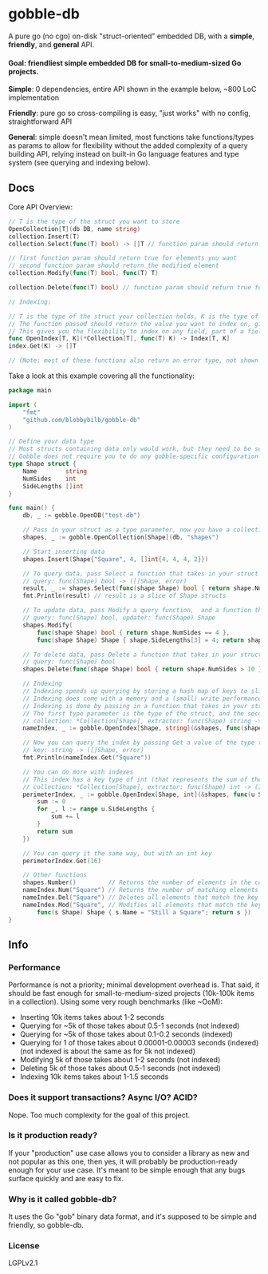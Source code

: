 # gobble-db

A pure go (no cgo) on-disk "struct-oriented" embedded DB, with a **simple**, **friendly**, and **general** API.

#### Goal: friendliest simple embedded DB for small-to-medium-sized Go projects.

**Simple**: 0 dependencies, entire API shown in the example below, ~800 LoC implementation

**Friendly**: pure go so cross-compiling is easy, "just works" with no config, straightforward API

**General**: simple doesn't mean limited, most functions take functions/types as params to allow for flexibility without
the added complexity of a query building API, relying instead on built-in Go language features and type system
(see querying and indexing below).

## Docs

Core API Overview:
```go
// T is the type of the struct you want to store
OpenCollection[T](db DB, name string)
collection.Insert(T)
collection.Select(func(T) bool) -> []T // function param should return true for elements you want to retrieve

// first function param should return true for elements you want
// second function param should return the modified element
collection.Modify(func(T) bool, func(T) T)

collection.Delete(func(T) bool) // function param should return true for elements you want to delete

// Indexing:

// T is the type of the struct your collection holds, K is the type of the index
// The function passed should return the value you want to index on, given a struct of type T
// This gives you the flexibility to index on any field, part of a field, a combination of fields, etc.
func OpenIndex[T, K](*Collection[T], func(T) K) -> Index[T, K]
index.Get(K) -> []T

// (Note: most of these functions also return an error type, not shown here)
```

Take a look at this example covering all the functionality:
```go
package main

import (
	"fmt"
	"github.com/blobbybilb/gobble-db"
)

// Define your data type
// Most structs containing data only would work, but they need to be serializable by the gob package
// Gobble does not require you to do any gobble-specific configuration to your data types
type Shape struct {
	Name        string
	NumSides    int
	SideLengths []int
}

func main() {
	db, _ := gobble.OpenDB("test-db")

	// Pass in your struct as a type parameter, now you have a collection of that struct
	shapes, _ := gobble.OpenCollection[Shape](db, "shapes")

	// Start inserting data
	shapes.Insert(Shape{"Square", 4, []int{4, 4, 4, 2}})

	// To query data, pass Select a function that takes in your struct and returns a boolean <-- that's a "query" function
	// query: func(Shape) bool -> ([]Shape, error)
	result, _ := shapes.Select(func(shape Shape) bool { return shape.NumSides == 4 })
	fmt.Println(result) // result is a slice of Shape structs

	// To update data, pass Modify a query function,  and a function that takes in your struct and returns a modified struct <-- that's an "updater" function
	// query: func(Shape) bool, updater: func(Shape) Shape
	shapes.Modify(
		func(shape Shape) bool { return shape.NumSides == 4 },
		func(shape Shape) Shape { shape.SideLengths[3] = 4; return shape })

	// To delete data, pass Delete a function that takes in your struct and returns a boolean
	// query: func(Shape) bool
	shapes.Delete(func(shape Shape) bool { return shape.NumSides > 10 })

	// Indexing
	// Indexing speeds up querying by storing a hash map of keys to slices of structs in-memory, without an index queries need to scan the entire collection
	// Indexing does come with a memory and a (small) write performance cost, but read performance is greatly improved
	// Indexing is done by passing in a function that takes in your struct and returns a value to index on <- that's an "extractor" function
	// The first type parameter is the type of the struct, and the second type parameter is the type of the index (in this case, string)
	// collection: *Collection[Shape], extractor: func(Shape) string -> (Index[Shape, string], error)
	nameIndex, _ := gobble.OpenIndex[Shape, string](&shapes, func(shape Shape) string { return shape.Name })

	// Now you can query the index by passing Get a value of the type that your extractor function returns (in this case, string)
	// key: string -> ([]Shape, error)
	fmt.Println(nameIndex.Get("Square"))

	// You can do more with indexes
	// This index has a key type of int (that represents the sum of the side lengths of the shape)
	// collection: *Collection[Shape], extractor: func(Shape) int -> (Index[Shape, int], error)
	perimeterIndex, _ := gobble.OpenIndex[Shape, int](&shapes, func(u Shape) int {
		sum := 0
		for _, l := range u.SideLengths {
			sum += l
		}
		return sum
	})

	// You can query it the same way, but with an int key
	perimeterIndex.Get(16)

	// Other functions
	shapes.Number()         // Returns the number of elements in the collection
	nameIndex.Num("Square") // Returns the number of matching elements
	nameIndex.Del("Square") // Deletes all elements that match the key
	nameIndex.Mod("Square", // Modifies all elements that match the key, takes an updater function
		func(s Shape) Shape { s.Name = "Still a Square"; return s })
}
```


## Info

### Performance

Performance is not a priority; minimal development overhead is. That said, it should be fast enough for
small-to-medium-sized projects (10k-100k items in a collection). Using some very rough benchmarks (like ~OoM):
- Inserting 10k items takes about 1-2 seconds
- Querying for ~5k of those takes about 0.5-1 seconds (not indexed)
- Querying for ~5k of those takes about 0.1-0.2 seconds (indexed)
- Querying for 1 of those takes about 0.00001-0.00003 seconds (indexed) (not indexed is about the same as for 5k not indexed)
- Modifying 5k of those takes about 1-2 seconds (not indexed)
- Deleting 5k of those takes about 0.5-1 seconds (not indexed)
- Indexing 10k items takes about 1-1.5 seconds


### Does it support transactions? Async I/O? ACID?

Nope. Too much complexity for the goal of this project.

### Is it production ready?
If your "production" use case allows you to consider a library as new and not popular as this one,
then yes, it will probably be production-ready enough for your use case. It's meant to be simple enough
that any bugs surface quickly and are easy to fix.

### Why is it called gobble-db?
It uses the Go "gob" binary data format, and it's supposed to be simple and friendly, so gobble-db.

### License
LGPLv2.1